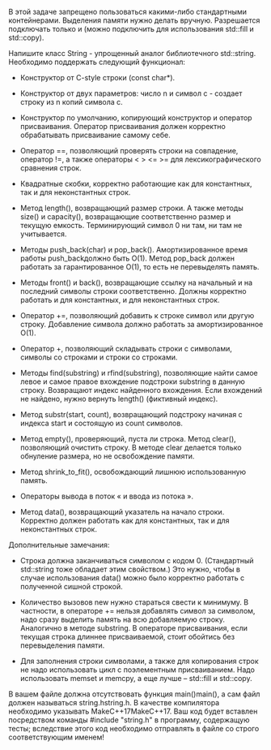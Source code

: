 В этой задаче запрещено пользоваться какими-либо стандартными контейнерами. Выделения памяти нужно делать вручную. Разрешается подключать только <iostream> и <cstring> (можно подключить <algorithm> для использования std::fill и std::copy).

Напишите класс String - упрощенный аналог библиотечного std::string. Необходимо поддержать следующий функционал:

-   Конструктор от C-style строки (const char\*).
    
-   Конструктор от двух параметров: число n и символ c - создает строку из n копий символа c.
    
-   Конструктор по умолчанию, копирующий конструктор и оператор присваивания. Оператор присваивания должен корректно обрабатывать присваивание самому себе.
    
-   Оператор ==, позволяющий проверять строки на совпадение, оператор !=, а также операторы < > <= >= для лексикографического сравнения строк.
    
-   Квадратные скобки, корректно работающие как для константных, так и для неконстантных строк.
    
-   Метод length(), возвращающий размер строки. А также методы size() и capacity(), возвращающие соответственно размер и текущую емкость. Терминирующий символ 0 ни там, ни там не учитывается.
    
-   Методы push\_back(char) и pop\_back(). Амортизированное время работы push\_backдолжно быть O(1). Метод pop\_back должен работать за гарантированное O(1), то есть не перевыделять память.
    
-   Методы front() и back(), возвращающие ссылку на начальный и на последний символы строки соответственно. Должны корректно работать и для константных, и для неконстантных строк.
    
-   Оператор +=, позволяющий добавить к строке символ или другую строку. Добавление символа должно работать за амортизированное O(1).
    
-   Оператор +, позволяющий складывать строки с символами, символы со строками и строки со строками.
    
-   Методы find(substring) и rfind(substring), позволяющие найти самое левое и самое правое вхождение подстроки substring в данную строку. Возвращают индекс найденного вхождения. Если вхождений не найдено, нужно вернуть length() (фиктивный индекс).
    
-   Метод substr(start, count), возвращающий подстроку начиная с индекса start и состоящую из count символов.
    
-   Метод empty(), проверяющий, пуста ли строка. Метод clear(), позволяющий очистить строку. В методе clear делается только обнуление размера, но не освобождение памяти.
    
-   Метод shrink\_to\_fit(), освобождающий лишнюю использованную память.
    
-   Операторы вывода в поток « и ввода из потока ».
    
-   Метод data(), возвращающий указатель на начало строки. Корректно должен работать как для константных, так и для неконстантных строк.
    

Дополнительные замечания:

-   Строка должна заканчиваться символом с кодом 0. (Стандартный std::string тоже обладает этим свойством.) Это нужно, чтобы в случае использования data() можно было корректно работать с полученной сишной строкой.
    
-   Количество вызовов new нужно стараться свести к минимуму. В частности, в операторе += нельзя добавлять символ за символом, надо сразу выделить память на всю добавляемую строку. Аналогично в методе substring. В операторе присваивания, если текущая строка длиннее присваиваемой, стоит обойтись без перевыделения памяти.
    
-   Для заполнения строки символами, а также для копирования строк не надо использовать цикл с поэлементным присваиванием. Надо использовать memset и memcpy, а еще лучше – std::fill и std::copy.
    

В вашем файле должна отсутствовать функция main()main(), а сам файл должен называться string.hstring.h. В качестве компилятора необходимо указывать MakeC++17MakeC++17. Ваш код будет вставлен посредством команды #include "string.h" в программу, содержащую тесты; вследствие этого код необходимо отправлять в файле со строго соответствующим именем!
